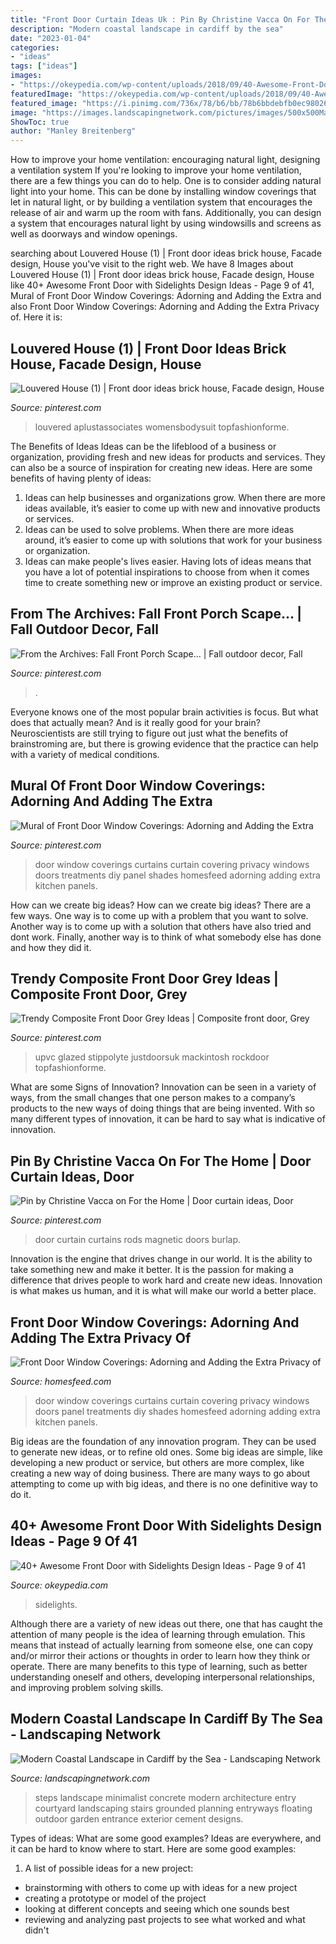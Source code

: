 ```yaml
---
title: "Front Door Curtain Ideas Uk : Pin By Christine Vacca On For The Home"
description: "Modern coastal landscape in cardiff by the sea"
date: "2023-01-04"
categories:
- "ideas"
tags: ["ideas"]
images:
- "https://okeypedia.com/wp-content/uploads/2018/09/40-Awesome-Front-Door-with-Sidelights-Design-Ideas-9.jpg"
featuredImage: "https://okeypedia.com/wp-content/uploads/2018/09/40-Awesome-Front-Door-with-Sidelights-Design-Ideas-9.jpg"
featured_image: "https://i.pinimg.com/736x/78/b6/bb/78b6bbdebfb0ec98026048251fbe36db.jpg"
image: "https://images.landscapingnetwork.com/pictures/images/500x500Max/entryways-steps-and-courtyard_20/minimalist-entry-grounded-landscape-architecture-and-planning_3477.jpg"
ShowToc: true
author: "Manley Breitenberg"
---
```



How to improve your home ventilation: encouraging natural light, designing a ventilation system
If you're looking to improve your home ventilation, there are a few things you can do to help. One is to consider adding natural light into your home. This can be done by installing window coverings that let in natural light, or by building a ventilation system that encourages the release of air and warm up the room with fans. Additionally, you can design a system that encourages natural light by using windowsills and screens as well as doorways and window openings.

	

		
searching about Louvered House (1) | Front door ideas brick house, Facade design, House you've visit to the right web. We have 8 Images about Louvered House (1) | Front door ideas brick house, Facade design, House like 40+ Awesome Front Door with Sidelights Design Ideas - Page 9 of 41, Mural of Front Door Window Coverings: Adorning and Adding the Extra and also Front Door Window Coverings: Adorning and Adding the Extra Privacy of. Here it is:
		
    
## Louvered House (1) | Front Door Ideas Brick House, Facade Design, House

<img loading=lazy src="https://i.pinimg.com/736x/bd/06/aa/bd06aa4e1c771b403c435045e1e959fe.jpg" onerror="this.onerror=null;this.src='https://tse3.mm.bing.net/th?id=OIP.Lw5JYniKlYB3mvXpg4mDNgHaLG&amp;pid=15.1';" alt="Louvered House (1) | Front door ideas brick house, Facade design, House">

_Source: pinterest.com_

>louvered aplustassociates womensbodysuit topfashionforme. 

	

The Benefits of Ideas
Ideas can be the lifeblood of a business or organization, providing fresh and new ideas for products and services. They can also be a source of inspiration for creating new ideas. Here are some benefits of having plenty of ideas: 
1. Ideas can help businesses and organizations grow. When there are more ideas available, it’s easier to come up with new and innovative products or services. 
2. Ideas can be used to solve problems. When there are more ideas around, it’s easier to come up with solutions that work for your business or organization. 
3. Ideas can make people's lives easier. Having lots of ideas means that you have a lot of potential inspirations to choose from when it comes time to create something new or improve an existing product or service. 

    
## From The Archives: Fall Front Porch Scape... | Fall Outdoor Decor, Fall

<img loading=lazy src="https://i.pinimg.com/736x/78/b6/bb/78b6bbdebfb0ec98026048251fbe36db.jpg" onerror="this.onerror=null;this.src='https://tse3.mm.bing.net/th?id=OIP.drN8ZP5MDWeypJLyGjy0_AHaLF&amp;pid=15.1';" alt="From the Archives: Fall Front Porch Scape... | Fall outdoor decor, Fall">

_Source: pinterest.com_

>. 

	

Everyone knows one of the most popular brain activities is focus. But what does that actually mean? And is it really good for your brain? Neuroscientists are still trying to figure out just what the benefits of brainstroming are, but there is growing evidence that the practice can help with a variety of medical conditions.

    
## Mural Of Front Door Window Coverings: Adorning And Adding The Extra

<img loading=lazy src="https://i.pinimg.com/736x/c3/d9/0e/c3d90e22f0b1547ea244443bfe385c62--door-window-covering-door-window-treatments.jpg" onerror="this.onerror=null;this.src='https://tse1.mm.bing.net/th?id=OIP.dEU805h7YBfcM1YFXmUsqgHaJ3&amp;pid=15.1';" alt="Mural of Front Door Window Coverings: Adorning and Adding the Extra">

_Source: pinterest.com_

>door window coverings curtains curtain covering privacy windows doors treatments diy panel shades homesfeed adorning adding extra kitchen panels. 

	

How can we create big ideas?
How can we create big ideas? There are a few ways. One way is to come up with a problem that you want to solve. Another way is to come up with a solution that others have also tried and dont work. Finally, another way is to think of what somebody else has done and how they did it.

    
## Trendy Composite Front Door Grey Ideas | Composite Front Door, Grey

<img loading=lazy src="https://i.pinimg.com/736x/c7/26/ea/c726ea1fc373d2642cc9b5453c6007ab.jpg" onerror="this.onerror=null;this.src='https://tse1.mm.bing.net/th?id=OIP.SA5fwFf5Fuof6Kjnr2Eh9AAAAA&amp;pid=15.1';" alt="Trendy Composite Front Door Grey Ideas | Composite front door, Grey">

_Source: pinterest.com_

>upvc glazed stippolyte justdoorsuk mackintosh rockdoor topfashionforme. 

	

What are some Signs of Innovation?
Innovation can be seen in a variety of ways, from the small changes that one person makes to a company’s products to the new ways of doing things that are being invented. With so many different types of innovation, it can be hard to say what is indicative of innovation.

    
## Pin By Christine Vacca On For The Home | Door Curtain Ideas, Door

<img loading=lazy src="https://i.pinimg.com/736x/1e/bb/1f/1ebb1fe665facc73bbce49c492ccb902--magnetic-curtain-rods-door-curtains.jpg" onerror="this.onerror=null;this.src='https://tse3.mm.bing.net/th?id=OIP.dQFmu6xSzb7O-NEh0Uh9yQHaJ3&amp;pid=15.1';" alt="Pin by Christine Vacca on For the Home | Door curtain ideas, Door">

_Source: pinterest.com_

>door curtain curtains rods magnetic doors burlap. 

	

Innovation is the engine that drives change in our world. It is the ability to take something new and make it better. It is the passion for making a difference that drives people to work hard and create new ideas. Innovation is what makes us human, and it is what will make our world a better place.

    
## Front Door Window Coverings: Adorning And Adding The Extra Privacy Of

<img loading=lazy src="https://homesfeed.com/wp-content/uploads/2015/08/front-door-window-curtains-and-front-door-window-coverings-plus-front-door-window-treatments-with-nice-shades.jpg" onerror="this.onerror=null;this.src='https://tse1.mm.bing.net/th?id=OIP.w9kOIvCxVH6iREQ7_jhcYgHaJ3&amp;pid=15.1';" alt="Front Door Window Coverings: Adorning and Adding the Extra Privacy of">

_Source: homesfeed.com_

>door window coverings curtains curtain covering privacy windows doors panel treatments diy shades homesfeed adorning adding extra kitchen panels. 

	

Big ideas are the foundation of any innovation program. They can be used to generate new ideas, or to refine old ones. Some big ideas are simple, like developing a new product or service, but others are more complex, like creating a new way of doing business. There are many ways to go about attempting to come up with big ideas, and there is no one definitive way to do it.

    
## 40+ Awesome Front Door With Sidelights Design Ideas - Page 9 Of 41

<img loading=lazy src="https://okeypedia.com/wp-content/uploads/2018/09/40-Awesome-Front-Door-with-Sidelights-Design-Ideas-9.jpg" onerror="this.onerror=null;this.src='https://tse3.mm.bing.net/th?id=OIP.dnsVwvpEtOvirfZxJcBkMAHaJ-&amp;pid=15.1';" alt="40+ Awesome Front Door with Sidelights Design Ideas - Page 9 of 41">

_Source: okeypedia.com_

>sidelights. 

	

Although there are a variety of new ideas out there, one that has caught the attention of many people is the idea of learning through emulation. This means that instead of actually learning from someone else, one can copy and/or mirror their actions or thoughts in order to learn how they think or operate. There are many benefits to this type of learning, such as better understanding oneself and others, developing interpersonal relationships, and improving problem solving skills.

    
## Modern Coastal Landscape In Cardiff By The Sea - Landscaping Network

<img loading=lazy src="https://images.landscapingnetwork.com/pictures/images/500x500Max/entryways-steps-and-courtyard_20/minimalist-entry-grounded-landscape-architecture-and-planning_3477.jpg" onerror="this.onerror=null;this.src='https://tse4.mm.bing.net/th?id=OIP.vDZ0NgF8dMt-uA_i5AU-iQAAAA&amp;pid=15.1';" alt="Modern Coastal Landscape in Cardiff by the Sea - Landscaping Network">

_Source: landscapingnetwork.com_

>steps landscape minimalist concrete modern architecture entry courtyard landscaping stairs grounded planning entryways floating outdoor garden entrance exterior cement designs. 

	

Types of ideas: What are some good examples?
Ideas are everywhere, and it can be hard to know where to start. Here are some good examples:
1. A list of possible ideas for a new project: 
- brainstorming with others to come up with ideas for a new project 
- creating a prototype or model of the project 
- looking at different concepts and seeing which one sounds best 
- reviewing and analyzing past projects to see what worked and what didn't 


